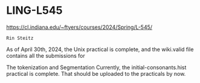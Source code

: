# LING-L545

https://cl.indiana.edu/~ftyers/courses/2024/Spring/L-545/

`Rin Steitz`

As of April 30th, 2024, the Unix practical is complete, and the wiki.valid file contains all the submissions for 

The tokenization and Segmentation
Currently, the initial-consonants.hist practical is complete. That should be uploaded to the practicals by now.
